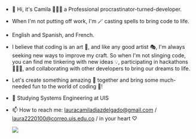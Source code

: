 - 👋 Hi, it's Camila 👩🏻‍💻 a Professional procrastinator-turned-developer. 
- When I'm not putting off work, I'm 🪄 casting spells to bring code to life. 
- English and Spanish, and French. 
- I believe that coding is an art 🎨, and like any good artist 🎭, I'm always seeking new ways to improve my craft. So when I'm not slinging code, you can find me tinkering with new ideas 💡, participating in hackathons 👩🏻‍💻, and collaborating with other developers to bring our dreams to life.
- Let's create something amazing 🌟 together and bring some much-needed fun to the world of coding 🎉!

- 👀 Studying Systems Engineering at UIS
- 📫 How to reach me: lauracamiladiazdelgado@gmail.com / laura2220100@correo.uis.edu.co / in your heart ♡

     ![](https://komarev.com/ghpvc/?username=laucamidiaz3008&style=plastic&label=My-Fans&color=ff69b4)

<!---
laucamidiaz3008/laucamidiaz3008 is a ✨ special ✨ repository because its `README.md` (this file) appears on your GitHub profile.
You can click the Preview link to take a look at your changes.
--->
